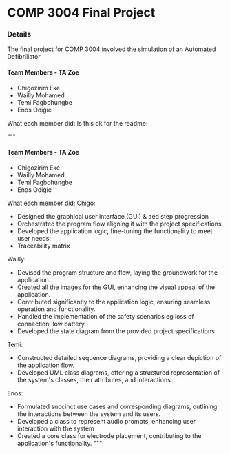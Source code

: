 # COMP 3004 Final Project 

### Details
The final project for COMP 3004 involved the simulation of an Automated Defibrillator 


#### Team Members - TA Zoe
- Chigozirim Eke
- Wailly Mohamed
- Temi Fagbohungbe
- Enos Odigie

What each member did: 
Is this ok for the readme:

"""
#### Team Members - TA Zoe
- Chigozirim Eke
- Wailly Mohamed
- Temi Fagbohungbe
- Enos Odigie

What each member did: 
Chigo:
- Designed the graphical user interface (GUI) & aed step progression
- Orchestrated the program flow aligning it with the project specifications.
- Developed the application logic, fine-tuning the functionality to meet user needs.
- Traceability matrix


Wailly:
- Devised the program structure and flow, laying the groundwork for the application.
- Created all the images for the GUI, enhancing the visual appeal of the application.
- Contributed significantly to the application logic, ensuring seamless operation and functionality.
- Handled the implementation of the safety scenarios eg loss of connection, low battery
- Developed the state diagram from the provided project specifications

Temi:
- Constructed detailed sequence diagrams, providing a clear depiction of the application flow.
- Developed UML class diagrams, offering a structured representation of the system's classes, their attributes, and interactions.

Enos:
- Formulated succinct use cases and corresponding diagrams, outlining the interactions between the system and its users.
- Developed a class to represent audio prompts, enhancing user interaction with the system
- Created a core class for electrode placement, contributing to the application's functionality.
"""
